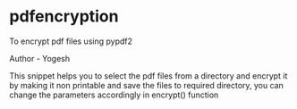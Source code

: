 # pdfencryption
To encrypt pdf files using pypdf2

Author - Yogesh

This snippet helps you to select the pdf files from a directory and encrypt it by making it non printable and save the files to required directory, you can change the parameters accordingly in encrypt() function 
